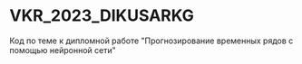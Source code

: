 # VKR_2023_DIKUSARKG
Код по теме к дипломной работе "Прогнозирование временных рядов с помощью нейронной сети" 
